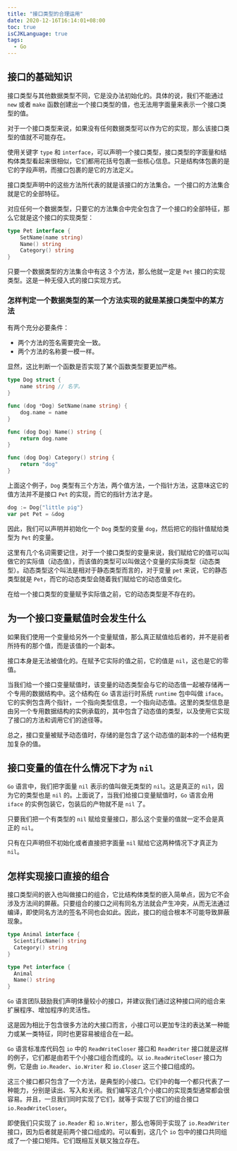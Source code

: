 ```yaml
---
title: "接口类型的合理运用"
date: 2020-12-16T16:14:01+08:00
toc: true
isCJKLanguage: true
tags: 
  - Go
---
```


## 接口的基础知识

接口类型与其他数据类型不同，它是没办法初始化的。具体的说，我们不能通过 `new` 或者 `make` 函数创建出一个接口类型的值，也无法用字面量来表示一个接口类型的值。

对于一个接口类型来说，如果没有任何数据类型可以作为它的实现，那么该接口类型的值就不可能存在。

使用关键字 `type` 和 `interface`，可以声明一个接口类型，接口类型的字面量和结构体类型看起来很相似，它们都用花括号包裹一些核心信息。只是结构体包裹的是它的字段声明，而接口包裹的是它的方法定义。

接口类型声明中的这些方法所代表的就是该接口的方法集合。一个接口的方法集合就是它的全部特征。

对应任何一个数据类型，只要它的方法集合中完全包含了一个接口的全部特征，那么它就是这个接口的实现类型：

```go
type Pet interface {
	SetName(name string)
	Name() string
	Category() string
}
```

只要一个数据类型的方法集合中有这 3 个方法，那么他就一定是 `Pet` 接口的实现类型。这是一种无侵入式的接口实现方式。

### 怎样判定一个数据类型的某一个方法实现的就是某接口类型中的某方法

有两个充分必要条件：

- 两个方法的签名需要完全一致。
- 两个方法的名称要一模一样。

显然，这比判断一个函数是否实现了某个函数类型要更加严格。

```go
type Dog struct {
	name string // 名字。
}

func (dog *Dog) SetName(name string) {
	dog.name = name
}

func (dog Dog) Name() string {
	return dog.name
}

func (dog Dog) Category() string {
	return "dog"
}
```

上面这个例子，`Dog` 类型有三个方法，两个值方法，一个指针方法，这意味这它的值方法并不是接口 `Pet` 的实现，而它的指针方法才是。

```go
dog := Dog{"little pig"}
var pet Pet = &dog
```

因此，我们可以声明并初始化一个 `Dog` 类型的变量 `dog`，然后把它的指针值赋给类型为 `Pet` 的变量。

这里有几个名词需要记住，对于一个接口类型的变量来说，我们赋给它的值可以叫做它的实际值（动态值），而该值的类型可以叫做这个变量的实际类型（动态类型）。动态类型这个叫法是相对于静态类型而言的，对于变量 `pet` 来说，它的静态类型就是 `Pet`，而它的动态类型会随着我们赋给它的动态值变化。

在给一个接口类型的变量赋予实际值之前，它的动态类型是不存在的。

## 为一个接口变量赋值时会发生什么

如果我们使用一个变量给另外一个变量赋值，那么真正赋值给后者的，并不是前者所持有的那个值，而是该值的一个副本。

接口本身是无法被值化的。在赋予它实际的值之前，它的值是 `nil`，这也是它的零值。

当我们给一个接口变量赋值时，该变量的动态类型会与它的动态值一起被存储再一个专用的数据结构中。这个结构在 `Go` 语言运行时系统 `runtime` 包中叫做 `iface`。它的实例包含两个指针，一个指向类型信息，一个指向动态值。这里的类型信息是由另一个专用数据结构的实例承载的，其中包含了动态值的类型，以及使用它实现了接口的方法和调用它们的途径等。

总之，接口变量被赋予动态值时，存储的是包含了这个动态值的副本的一个结构更加复杂的值。

## 接口变量的值在什么情况下才为 `nil`

`Go` 语言中，我们把字面量 `nil` 表示的值叫做无类型的 `nil`。这是真正的 `nil`，因为它的类型也是 `nil` 的。上面说了，当我们给接口变量赋值时，`Go` 语言会用 `iface` 的实例包装它，包装后的产物就不是 `nil` 了。

只要我们把一个有类型的 `nil` 赋给变量接口，那么这个变量的值就一定不会是真正的 `nil`。

只有在只声明但不初始化或者直接把字面量 `nil` 赋给它这两种情况下才真正为 `nil`。

## 怎样实现接口直接的组合

接口类型间的嵌入也叫做接口的组合，它比结构体类型的嵌入简单点，因为它不会涉及方法间的屏蔽。只要组合的接口之间有同名方法就会产生冲突，从而无法通过编译，即使同名方法的签名不同也会如此。因此，接口的组合根本不可能导致屏蔽现象。

```go
type Animal interface {
  ScientificName() string
  Category() string
}

type Pet interface {
  Animal
  Name() string
}
```

`Go` 语言团队鼓励我们声明体量较小的接口，并建议我们通过这种接口间的组合来扩展程序、增加程序的灵活性。

这是因为相比于包含很多方法的大接口而言，小接口可以更加专注的表达某一种能力或某一类特征，同时也更容易被组合在一起。

`Go` 语言标准库代码包 `io` 中的 `ReadWriteCloser` 接口和 `ReadWriter` 接口就是这样的例子，它们都是由若干个小接口组合而成的。以 `io.ReadWriteCloser` 接口为例，它是由 `io.Reader`、`io.Writer` 和 `io.Closer` 这三个接口组成的。

这三个接口都只包含了一个方法，是典型的小接口。它们中的每一个都只代表了一种能力，分别是读出、写入和关闭。我们编写这几个小接口的实现类型通常都会很容易。并且，一旦我们同时实现了它们，就等于实现了它们的组合接口 `io.ReadWriteCloser`。

即使我们只实现了 `io.Reader` 和 `io.Writer`，那么也等同于实现了 `io.ReadWriter` 接口，因为后者就是前两个接口组成的。可以看到，这几个 `io` 包中的接口共同组成了一个接口矩阵。它们既相互关联又独立存在。